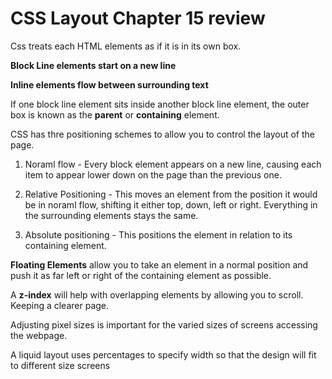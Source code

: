 # CSS Layout Chapter 15 review

Css treats each HTML elements as if it is in its own box. 

**Block Line elements start on a new line**

**Inline elements flow between surrounding text**

If one block line element sits inside another block line element, the outer box is known as the **parent** or **containing** element. 

CSS has thre positioning schemes to allow you to control the layout of the page. 

1. Noraml flow - Every block element appears on a new line, causing each item to appear lower down on the page than the previous one. 

2. Relative Positioning - This moves an element from the position it would be in noraml flow, shifting it either top, down, left or right. Everything 
in the surrounding elements stays the same. 

3. Absolute positioning - This positions the element in relation to its containing element. 

**Floating Elements** allow you to take an element in a normal position and push it as far left or right of the containing element as possible. 

A **z-index** will help with overlapping elements by allowing you to scroll. Keeping a clearer page. 

Adjusting pixel sizes is important for the varied sizes of screens accessing the webpage. 

A liquid layout uses percentages to specify width so that the design will fit to different size screens
 
